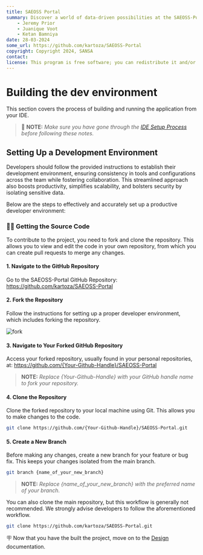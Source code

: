 ```yaml
---
title: SAEOSS Portal
summary: Discover a world of data-driven possibilities at the SAEOSS-Portal, where information converges to empower data sharing and decision-making.
    - Jeremy Prior
    - Juanique Voot
    - Ketan Bamniya
date: 28-03-2024
some_url: https://github.com/kartoza/SAEOSS-Portal
copyright: Copyright 2024, SANSA
contact:
license: This program is free software; you can redistribute it and/or modify it under the terms of the GNU Affero General Public License as published by the Free Software Foundation; either version 3 of the License, or (at your option) any later version.
---
```


# Building the dev environment

This section covers the process of building and running the application from your IDE.

> 🚩 **NOTE:** *Make sure you have gone through the [IDE Setup Process](ide-setup.md) before following these notes.*

<!-- 
Press `Ctrl -> P` 1️⃣ and then `>`and search for `Rebuild`. Select `Dev Containers: Rebuild and Reopen in Container`2️⃣. This will essentially mount your code tree inside a docker container and switch the development context of VSCode to be inside the container where all of the python etc. dependencies will be installed.

![image.png](img/building-1.png)

Once the task is running, a notification 1️⃣ will be shown in the bottom right of the VSCode window. Clicking in the notification will show you the setup progress 2️⃣. Note that this make take quite a while depending on the internet bandwidth you have and the CPU power of your machine.

![image.png](img/building-2.png)
## Open a dev container terminal

Open  terminal within the dev container context by clicking the `+`icon in the terminal pane 1️⃣. The new terminal 2️⃣ will show up in the list of running terminals 3️⃣

![image.png](img/building-3.png)

## Install FrontEnd libraries

```
make frontend-dev
```

![image.png](img/building-4.png)


## Run django migration

```
cd /home/web/project/django_project
python manage.py migrate
```
## Create super user

```
cd /home/web/project/django_project
python manage.py createsuperuser
```

During this process you will be prompted for your user name (defaults to root), email address and a password (which you need to confirm). Complete these as needed.


## Viewing your test instance

After completing the steps above, you should have the development server available on port 2000 of your local host:

```
http://localhost:2000
```

![image.png](img/building-5.png)

The site will be rather bare bones since it will need to be configured in the admin area to set up the theme etc. -->

## Setting Up a Development Environment

Developers should follow the provided instructions to establish their development environment, ensuring consistency in tools and configurations across the team while fostering collaboration. This streamlined approach also boosts productivity, simplifies scalability, and bolsters security by isolating sensitive data.

Below are the steps to effectively and accurately set up a productive developer environment:

### 👩‍💻 Getting the Source Code

To contribute to the project, you need to fork and clone the repository. This allows you to view and edit the code in your own repository, from which you can create pull requests to merge any changes.

#### 1. Navigate to the GitHub Repository

Go to the SAEOSS-Portal GitHub Repository: https://github.com/kartoza/SAEOSS-Portal

#### 2. Fork the Repository

Follow the instructions for setting up a proper developer environment, which includes forking the repository.

![fork]()

#### 3. Navigate to Your Forked GitHub Repository

Access your forked repository, usually found in your personal repositories, at: https://github.com/{Your-Github-Handle}/SAEOSS-Portal
> **NOTE:** *Replace {Your-Github-Handle} with your GitHub handle name to fork your repository.*

#### 4. Clone the Repository

Clone the forked repository to your local machine using Git. This allows you to make changes to the code.

```bash
git clone https://github.com/{Your-Github-Handle}/SAEOSS-Portal.git
```

#### 5. Create a New Branch

Before making any changes, create a new branch for your feature or bug fix. This keeps your changes isolated from the main branch.

```bash
git branch {name_of_your_new_branch}
```
> **NOTE:** *Replace {name_of_your_new_branch} with the preferred name of your branch.*

You can also clone the main repository, but this workflow is generally not recommended. We strongly advise developers to follow the aforementioned workflow.

```bash
git clone https://github.com/kartoza/SAEOSS-Portal.git
```

🪧 Now that you have the built the project, move on to the [Design](design.md) documentation.
